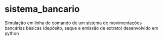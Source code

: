 # sistema_bancario
Simulação em linha de comando de um sistema de movimentações bancárias básicas (depósito, saque e emissão de extrato) desenvolvido em python
